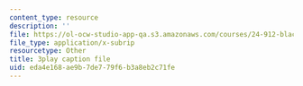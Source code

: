```yaml
---
content_type: resource
description: ''
file: https://ol-ocw-studio-app-qa.s3.amazonaws.com/courses/24-912-black-matters-introduction-to-black-studies-spring-2017/eda4e168ae9b7de779f6b3a8eb2c71fe_f9YGQZVxJ9I.srt
file_type: application/x-subrip
resourcetype: Other
title: 3play caption file
uid: eda4e168-ae9b-7de7-79f6-b3a8eb2c71fe
---
```

